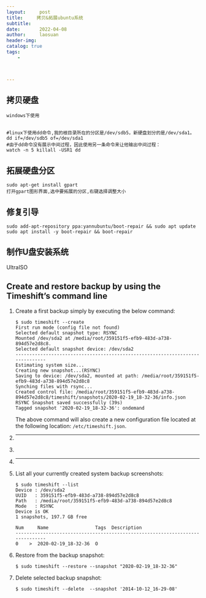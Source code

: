 ```yaml
---
layout:     post
title:     拷贝&拓展ubuntu系统
subtitle:   
date:       2022-04-08
author:     laosuan
header-img: 
catalog: true
tags:
    - 



---
```




## 拷贝硬盘

```
windows下使用


#linux下使用dd命令,我的根目录所在的分区是/dev/sdb5，新硬盘划分的是/dev/sda1。
dd if=/dev/sdb5 of=/dev/sda1
#由于dd命令没有展示中间过程，因此使用另一条命令来让他输出中间过程：
watch -n 5 killall -USR1 dd

```



## 拓展硬盘分区

```
sudo apt-get install gpart
打开gpart图形界面,选中要拓展的分区,右键选择调整大小
```



## 修复引导

```
sudo add-apt-repository ppa:yannubuntu/boot-repair && sudo apt update
sudo apt install -y boot-repair && boot-repair
```



## 制作U盘安装系统

UltraISO



## Create and restore backup by using the Timeshift’s command line



1. Create a first backup simply by executing the below command:

   ```
   $ sudo timeshift --create
   First run mode (config file not found)
   Selected default snapshot type: RSYNC
   Mounted /dev/sda2 at /media/root/359151f5-efb9-483d-a738-894d57e2d8c8.
   Selected default snapshot device: /dev/sda2
   ------------------------------------------------------------------------------
   Estimating system size...
   Creating new snapshot...(RSYNC)
   Saving to device: /dev/sda2, mounted at path: /media/root/359151f5-efb9-483d-a738-894d57e2d8c8
   Synching files with rsync...
   Created control file: /media/root/359151f5-efb9-483d-a738-894d57e2d8c8/timeshift/snapshots/2020-02-19_18-32-36/info.json
   RSYNC Snapshot saved successfully (39s)
   Tagged snapshot '2020-02-19_18-32-36': ondemand
   ```

   The above command will also create a new configuration file located at the following location: `/etc/timeshift.json`.

2. ------

3. 

4. ------

5. List all your currently created system backup screenshots:

   ```
   $ sudo timeshift --list
   Device : /dev/sda2
   UUID   : 359151f5-efb9-483d-a738-894d57e2d8c8
   Path   : /media/root/359151f5-efb9-483d-a738-894d57e2d8c8
   Mode   : RSYNC
   Device is OK
   1 snapshots, 197.7 GB free
   
   Num     Name                 Tags  Description  
   ------------------------------------------------------------------------------
   0    >  2020-02-19_18-32-36  O 
   ```

6. Restore from the backup snapshot:

   ```
   $ sudo timeshift --restore --snapshot "2020-02-19_18-32-36"
   ```

7. Delete selected backup snapshot:

   ```
   $ sudo timeshift --delete  --snapshot '2014-10-12_16-29-08'
   ```
